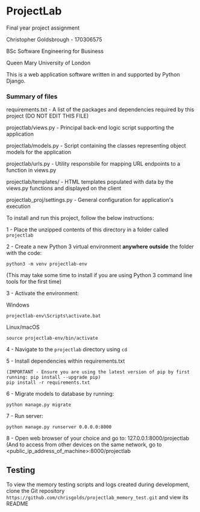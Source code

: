 # ProjectLab #

Final year project assignment


Christopher Goldsbrough - 170306575

BSc Software Engineering for Business

Queen Mary University of London


This is a web application software written in and supported by Python Django.


### Summary of files ###

requirements.txt - A list of the packages and dependencies required by this project (DO NOT EDIT THIS FILE)

projectlab/views.py - Principal back-end logic script supporting the application

projectlab/models.py - Script containing the classes representing object models for the application

projectlab/urls.py - Utility responsbile for mapping URL endpoints to a function in views.py

projectlab/templates/ - HTML templates populated with data by the views.py functions and displayed on the client

projectlab_proj/settings.py - General configuration for application's execution


To install and run this project, follow the below instructions:

1 - Place the unzipped contents of this directory in a folder called ```projectlab```

2 - Create a new Python 3 virtual environment **anywhere outside** the folder with the code:

```
python3 -m venv projectlab-env
```

(This may take some time to install if you are using Python 3 command line tools for the first time)

3 - Activate the environment:

Windows
```
projectlab-env\Scripts\activate.bat
```

Linux/macOS
```
source projectlab-env/bin/activate
```

4 - Navigate to the ```projectlab``` directory using ```cd```

5 - Install dependencies within requirements.txt

```
(IMPORTANT - Ensure you are using the latest version of pip by first running: pip install --upgrade pip)
pip install -r requirements.txt
```

6 - Migrate models to database by running:

```
python manage.py migrate
```

7 - Run server:

```
python manage.py runserver 0.0.0.0:8000
```

8 - Open web browser of your choice and go to: 127.0.0.1:8000/projectlab
(And to access from other devices on the same network, go to <public_ip_address_of_machine>:8000/projectlab



## Testing ##

To view the memory testing scripts and logs created during development, clone the Git repository ```https://github.com/chrisgolds/projectlab_memory_test.git``` and view its README
